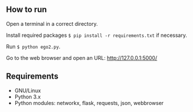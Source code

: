 ## How to run

Open a terminal in a correct directory.

Install required packages `$ pip install -r requirements.txt` if necessary.

Run `$ python ego2.py`.

Go to the web browser and open an URL: http://127.0.0.1:5000/

## Requirements

* GNU/Linux
* Python 3.x
* Python modules: networkx, flask, requests, json, webbrowser
